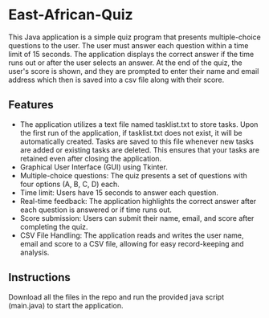 # East-African-Quiz
This Java application is a simple quiz program that presents multiple-choice questions to the user. The user must answer each question within a time limit of 15 seconds. The application displays the correct answer if the time runs out or after the user selects an answer. At the end of the quiz, the user's score is shown, and they are prompted to enter their name and email address which then is saved into a csv file along with their score.

## Features
- The application utilizes a text file named tasklist.txt to store tasks. Upon the first run of the application, if tasklist.txt does not exist, it will be automatically created. Tasks are saved to this file whenever new tasks are added or existing tasks are deleted. This ensures that your tasks are retained even after closing the application.
- Graphical User Interface (GUI) using Tkinter.
- Multiple-choice questions: The quiz presents a set of questions with four options (A, B, C, D) each.
- Time limit: Users have 15 seconds to answer each question.
- Real-time feedback: The application highlights the correct answer after each question is answered or if time runs out.
- Score submission: Users can submit their name, email, and score after completing the quiz.
- CSV File Handling: The application reads and writes the user name, email and score to a CSV file, allowing for easy record-keeping and analysis.

## Instructions  
Download all the files in the repo and run the provided java script (main.java) to start the application.


